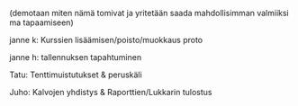 (demotaan miten nämä tomivat ja yritetään saada mahdollisimman valmiiksi ma tapaamiseen)

janne k:
Kurssien lisäämisen/poisto/muokkaus proto


janne h:
tallennuksen tapahtuminen

Tatu:
Tenttimuistutukset & peruskäli

Juho:
Kalvojen yhdistys & Raporttien/Lukkarin tulostus